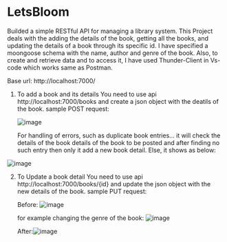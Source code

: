 # LetsBloom

Builded a simple RESTful API for managing a library system. This Project deals with the adding the details of the book, getting all the books, and updating the details of a book through its specific id.
I have specified a moongoose schema with the name, author and genre of the book. Also, to create and retrieve data and to access it, I have used Thunder-Client in Vs-code which works same as Postman.

Base url: http://localhost:7000/

1. To add a book and its details
   You need to use api http://localhost:7000/books and create a json object with the deatils of the book.
   sample POST request:

   ![image](https://github.com/rajatHere01/LetsBloom/assets/90706207/2e9aa365-6dc9-46d0-8c72-a1d7dcbaefe6)

   For handling of errors, such as duplicate book entries... it will check the details of the book details of the book to be posted and after finding no such entry then only it add a new book detail. Else, it shows as below:

![image](https://github.com/rajatHere01/LetsBloom/assets/90706207/b8444593-9cec-4daf-b9be-6f7a940eae83)

2. To Update a book detail
   You need to use api http://localhost:7000/books/{id} and update the json object with the new details of the book.
   sample PUT request:

   Before: ![image](https://github.com/rajatHere01/LetsBloom/assets/90706207/4fdda3de-5c6e-471d-b530-8b6c47d99aa8)

   for example changing the genre of the book:
  ![image](https://github.com/rajatHere01/LetsBloom/assets/90706207/6c8dc9d1-b99f-4b93-8e57-82cd9331f345)
   
   After:![image](https://github.com/rajatHere01/LetsBloom/assets/90706207/ca0f61ea-9e8e-40ca-b990-ee5c720a6b4d)



   


   
   
